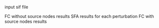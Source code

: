 input sif file

FC without source nodes results
SFA results for each perturbation
FC with source nodes results